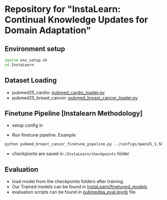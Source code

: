 # Repository for "InstaLearn: Continual Knowledge Updates for Domain Adaptation"

## Environment setup
```bash 
source env_setup.sh
cd InstaLearn
```

## Dataset Loading
- pubmed25_cardio: [pubmed_cardio_loader.py](/InstaLearn//src/pubmed_cardio_loader.py)
- pubmed25_breast_cancer: [pubmed_breast_cancer_loader.py](/InstaLearn/src/pubmed_breast_cancer_loader.py)

## Finetune Pipeline [Instalearn Methodology]
- setup config in [](/InstaLearn/configs/llama3.2_1B_breast_cancer.yaml)

- Run finetune pipeline. Example
```bash 
python pubmed_breast_cancer_finetune_pipeline.py ../configs/qwen25_1.5B_breast_cancer.yaml
```
- checkpionts are saved in `/InstaLearn/checkpoints` folder

## Evaluation
- load model from the checkpoints folders after training.
- Our Trained models can be found in [InstaLearn/finetuned_models](https://huggingface.co/InstaLearn/finetuned_models)
- evaluation scripts can be found in [pubmedqa_eval.ipynb](/InstaLearn/pubmedqa_eval.ipynb) file. 






